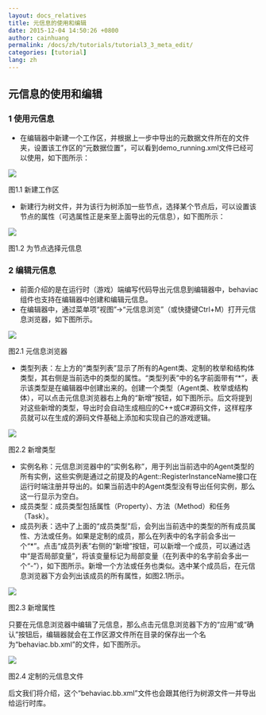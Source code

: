 ```yaml
---
layout: docs_relatives
title: 元信息的使用和编辑
date: 2015-12-04 14:50:26 +0800
author: cainhuang
permalink: /docs/zh/tutorials/tutorial3_3_meta_edit/
categories: [tutorial]
lang: zh
---
```


## 元信息的使用和编辑

### 1 使用元信息
- 在编辑器中新建一个工作区，并根据上一步中导出的元数据文件所在的文件夹，设置该工作区的“元数据位置”，可以看到demo_running.xml文件已经可以使用，如下图所示：

![]({{site.url}}{{site.baseurl}}/img/tutorials/tutorial3/editWorkspace.png)

图1.1 新建工作区

- 新建行为树文件，并为该行为树添加一些节点，选择某个节点后，可以设置该节点的属性（可选属性正是来至上面导出的元信息），如下图所示：

![]({{site.url}}{{site.baseurl}}/img/overview/action.png)

图1.2 为节点选择元信息

### 2 编辑元信息
- 前面介绍的是在运行时（游戏）端编写代码导出元信息到编辑器中，behaviac组件也支持在编辑器中创建和编辑元信息。
- 在编辑器中，通过菜单项“视图”->“元信息浏览”（或快捷键Ctrl+M）打开元信息浏览器，如下图所示。

![]({{site.url}}{{site.baseurl}}/img/overview/metabrowser.png)

图2.1 元信息浏览器

- 类型列表：左上方的“类型列表”显示了所有的Agent类、定制的枚举和结构体类型，其右侧是当前选中的类型的属性。“类型列表”中的名字前面带有“*”，表示该类型是在编辑器中创建出来的。创建一个类型（Agent类、枚举或结构体），可以点击元信息浏览器右上角的“新增”按钮，如下图所示。后文将提到对这些新增的类型，导出时会自动生成相应的C++或C#源码文件，这样程序员就可以在生成的源码文件基础上添加和实现自己的游戏逻辑。

![]({{site.url}}{{site.baseurl}}/img/tutorials/tutorial3/newType.png)

图2.2 新增类型

- 实例名称：元信息浏览器中的“实例名称”，用于列出当前选中的Agent类型的所有实例，这些实例是通过之前提及的Agent::RegisterInstanceName接口在运行时端注册并导出的。如果当前选中的Agent类型没有导出任何实例，那么这一行显示为空白。
- 成员类型：成员类型包括属性（Property）、方法（Method）和任务（Task）。
- 成员列表：选中了上面的“成员类型”后，会列出当前选中的类型的所有成员属性、方法或任务。如果是定制的成员，那么在列表中的名字前会多出一个“*”。点击“成员列表”右侧的“新增”按钮，可以新增一个成员，可以通过选中“是否局部变量”，将该变量标记为局部变量（在列表中的名字前会多出一个“-”），如下图所示。新增一个方法或任务也类似。选中某个成员后，在元信息浏览器下方会列出该成员的所有属性，如图2.1所示。

![]({{site.url}}{{site.baseurl}}/img/tutorials/tutorial3/newProperty.png)

图2.3 新增属性

只要在元信息浏览器中编辑了元信息，那么点击元信息浏览器下方的“应用”或“确认”按钮后，编辑器就会在工作区源文件所在目录的保存出一个名为“behaviac.bb.xml”的文件，如下图所示。

![]({{site.url}}{{site.baseurl}}/img/tutorials/tutorial3/bbFile.png)

图2.4 定制的元信息文件

后文我们将介绍，这个“behaviac.bb.xml”文件也会跟其他行为树源文件一并导出给运行时库。
